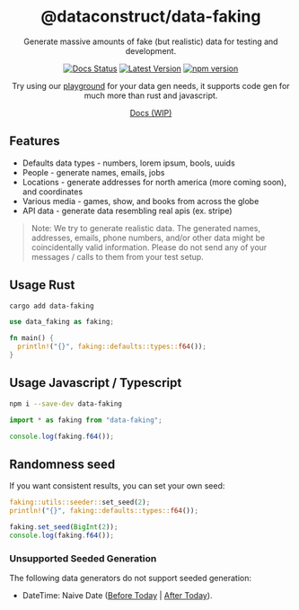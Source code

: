 <div align="center">

# @dataconstruct/data-faking

Generate massive amounts of fake (but realistic) data for testing and development.

[![Docs Status](https://docs.rs/data-faking/badge.svg)](https://docs.rs/data-faking)
[![Latest Version](https://img.shields.io/crates/v/data-faking.svg)](https://crates.io/crates/data-faking)
[![npm version](https://badgen.net/npm/v/data-faking)](https://www.npmjs.com/package/data-faking)

Try using our [playground](https://www.dataconstruct.io/organizations/playground/schemas) for your data gen needs, it supports code gen for much more than rust and javascript.

[Docs (WIP)](https://data-construct.github.io/faking)
</div>

## Features
* Defaults data types - numbers, lorem ipsum, bools, uuids
* People - generate names, emails, jobs
* Locations - generate addresses for north america (more coming soon), and coordinates
* Various media - games, show, and books from across the globe
* API data - generate data resembling real apis (ex. stripe)

> Note: We try to generate realistic data. The generated names, addresses, emails, phone numbers, and/or other data might be coincidentally valid information. Please do not send any of your messages / calls to them from your test setup.

## Usage Rust

```bash
cargo add data-faking
```

```rust
use data_faking as faking;

fn main() {
  println!("{}", faking::defaults::types::f64());
}
```

## Usage Javascript / Typescript

```bash
npm i --save-dev data-faking
```

```typescript
import * as faking from "data-faking";

console.log(faking.f64());
```

## Randomness seed

If you want consistent results, you can set your own seed:

```rust
faking::utils::seeder::set_seed(2);
println!("{}", faking::defaults::types::f64());
```

```typescript
faking.set_seed(BigInt(2));
console.log(faking.f64());
```

### Unsupported Seeded Generation
The following data generators do not support seeded generation:

- DateTime: Naive Date ([Before Today](src/data/datetime/date_naive.rs#L57) | [After Today](src/data/datetime/date_naive.rs#L83)).
